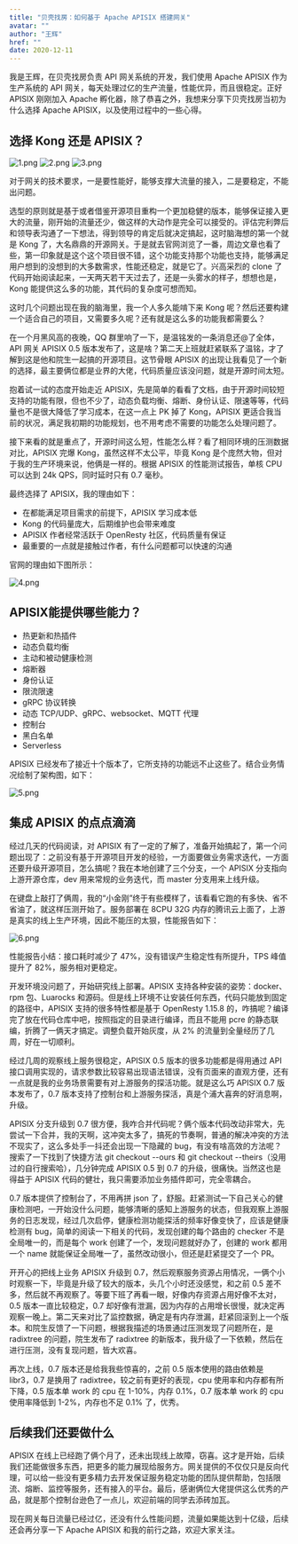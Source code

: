 ```yaml
---
title: "贝壳找房：如何基于 Apache APISIX 搭建网关"
avatar: ""
author: "王辉"
href: ""
date: 2020-12-11
---
```


我是王辉，在贝壳找房负责 API 网关系统的开发，我们使用 Apache APISIX 作为生产系统的 API 网关，每天处理过亿的生产流量，性能优异，而且很稳定。正好 APISIX 刚刚加入 Apache 孵化器，除了恭喜之外，我想来分享下贝壳找房当初为什么选择 Apache APISIX，以及使用过程中的一些心得。

## 选择 Kong 还是 APISIX？

![1.png](https://static.apiseven.com/2020/05/1588752135-Snipaste_2020-05-06_16-02-04.png)
![2.png](https://static.apiseven.com/2020/05/1588756665-Snipaste_2020-05-06_17-17-29.png)
![3.png](https://static.apiseven.com/2020/05/1588756618-Snipaste_2020-05-06_17-16-13.png)

对于网关的技术要求，一是要性能好，能够支撑大流量的接入，二是要稳定，不能出问题。

选型的原则就是基于或者借鉴开源项目重构一个更加稳健的版本，能够保证接入更大的流量，刚开始的流量还少，做这样的大动作是完全可以接受的。评估完利弊后和领导表沟通了一下想法，得到领导的肯定后就决定搞起，这时脑海想的第一个就是 Kong 了，大名鼎鼎的开源网关。于是就去官网浏览了一番，周边文章也看了些，第一印象就是这个这个项目很不错，这个功能支持那个功能也支持，能够满足用户想到的没想到的大多数需求，性能还稳定，就是它了。兴高采烈的 clone 了代码开始阅读起来，一天两天若干天过去了，还是一头雾水的样子，想想也是，Kong 能提供这么多的功能，其代码的复杂度可想而知。

这时几个问题出现在我的脑海里，我一个人多久能啃下来 Kong 呢？然后还要构建一个适合自己的项目，又需要多久呢？还有就是这么多的功能我都需要么？

在一个月黑风高的夜晚，QQ 群里响了一下，是温铭发的一条消息还@了全体，API 网关 APISIX 0.5 版本发布了，这是啥？第二天上班就赶紧联系了温铭，才了解到这是他和院生一起搞的开源项目。这节骨眼 APISIX 的出现让我看见了一个新的选择，最主要俩位都是业界的大佬，代码质量应该没问题，就是开源时间太短。

抱着试一试的态度开始走近 APISIX，先是简单的看看了文档，由于开源时间较短支持的功能有限，但也不少了，动态负载均衡、熔断、身份认证、限速等等，代码量也不是很大降低了学习成本，在这一点上 PK 掉了 Kong，APISIX 更适合我当前的状况，满足我初期的功能规划，也不用考虑不需要的功能怎么处理问题了。

接下来看的就是重点了，开源时间这么短，性能怎么样？看了相同环境的压测数据对比，APISIX 完爆 Kong，虽然这样不太公平，毕竟 Kong 是个庞然大物，但对于我的生产环境来说，他俩是一样的。根据 APISIX 的性能测试报告，单核 CPU 可以达到 24k QPS，同时延时只有 0.7 毫秒。

最终选择了 APISIX，我的理由如下：

+ 在都能满足项目需求的前提下，APISIX 学习成本低
+ Kong 的代码量庞大，后期维护也会带来难度
+ APISIX 作者经常活跃于 OpenResty 社区，代码质量有保证
+ 最重要的一点就是接触过作者，有什么问题都可以快速的沟通

官网的理由如下图所示：

![4.png](https://static.apiseven.com/2020/05/1588756618-Snipaste_2020-05-06_17-16-13.png)

## APISIX能提供哪些能力？

+ 热更新和热插件
+ 动态负载均衡
+ 主动和被动健康检测
+ 熔断器
+ 身份认证
+ 限流限速
+ gRPC 协议转换
+ 动态 TCP/UDP、gRPC、websocket、MQTT 代理
+ 控制台
+ 黑白名单
+ Serverless

APISIX 已经发布了接近十个版本了，它所支持的功能远不止这些了。结合业务情况绘制了架构图，如下：

![5.png](https://static.apiseven.com/2020/05/1588756665-Snipaste_2020-05-06_17-17-29.png)

## 集成 APISIX 的点点滴滴

经过几天的代码阅读，对 APISIX 有了一定的了解了，准备开始搞起了，第一个问题出现了：之前没有基于开源项目开发的经验，一方面要做业务需求迭代，一方面还要升级开源项目，怎么搞呢？我在本地创建了三个分支，一个 APISIX 分支指向上游开源仓库，dev 用来常规的业务迭代，而 master 分支用来上线升级。

在键盘上敲打了俩周，我的“小金刚”终于有些模样了，该看看它跑的有多快、省不省油了，就这样压测开始了。服务部署在 8CPU 32G 内存的腾讯云上面了，上游是真实的线上生产环境，因此不能压的太狠，性能报告如下：

![6.png](https://static.apiseven.com/2020/05/1588756713-Snipaste_2020-05-06_17-18-13.png)

性能报告小结：接口耗时减少了 47%，没有错误产生稳定性有所提升，TPS 峰值提升了 82%，服务相对更稳定。

开发环境没问题了，开始研究线上部署。APISIX 支持各种安装的姿势：docker、rpm 包、Luarocks 和源码。但是线上环境不让安装任何东西，代码只能放到固定的路径中，APISIX 支持的很多特性都是基于 OpenResty 1.15.8 的，咋搞呢？编译完了放在代码仓库中吧，按照指定的目录进行编译，而且不能用 pcre 的静态联编，折腾了一俩天才搞定。调整负载开始灰度，从 2% 的流量到全量经历了几周，好在一切顺利。

经过几周的观察线上服务很稳定，APISIX 0.5 版本的很多功能都是得用通过 API 接口调用实现的，请求参数比较容易出现语法错误，没有页面来的直观方便，还有一点就是我的业务场景需要有对上游服务的探活功能。就是这么巧 APISIX 0.7 版本发布了，0.7 版本支持了控制台和上游服务探活，真是个浦大喜奔的好消息啊，升级。

APISIX 分支升级到 0.7 很方便，我咋合并代码呢？俩个版本代码改动非常大，先尝试一下合并，我的天啊，这冲突太多了，搞死的节奏啊，普通的解决冲突的方法不现实了，这么多处手一抖还会出现一下隐藏的 bug，有没有啥高效的方法呢？搜索了一下找到了快捷方法 git checkout --ours 和 git checkout --theirs（没用过的自行搜索哈），几分钟完成 APISIX  0.5 到 0.7 的升级，很痛快。当然这也是得益于 APISIX 代码的健壮，我只需要添加业务插件即可，完全零耦合。

0.7 版本提供了控制台了，不用再拼 json 了，舒服。赶紧测试一下自己关心的健康检测吧，一开始没什么问题，能够清晰的感知上游服务的状态，但我观察上游服务的日志发现，经过几次启停，健康检测功能探活的频率好像变快了，应该是健康检测有 bug，简单的阅读一下相关的代码，发现创建的每个路由的 checker 不是全局唯一的，而是每个 work 创建了一个，发现问题就好办了，创建的 work 都用一个 name 就能保证全局唯一了，虽然改动很小，但还是赶紧提交了一个 PR。

开开心的把线上业务 APISIX 升级到 0.7，然后观察服务资源占用情况，一俩个小时观察一下，毕竟是升级了较大的版本，头几个小时还没感觉，和之前 0.5 差不多，然后就不再观察了。等要下班了再看一眼，好像内存资源占用好像不太对，0.5 版本一直比较稳定，0.7 却好像有泄漏，因为内存的占用增长很慢，就决定再观察一晚上。第二天来对比了监控数据，确定是有内存泄漏，赶紧回滚到上一个版本。和院生反馈了一下问题，根据我描述的场景通过压测发现了问题所在，是 radixtree 的问题，院生发布了 radixtree 的新版本，我升级了一下依赖，然后在进行压测，没有复现问题，皆大欢喜。

再次上线，0.7 版本还是给我我些惊喜的，之前 0.5 版本使用的路由依赖是 libr3，0.7 是换用了 radixtree，较之前有更好的表现，cpu 使用率和内存都有所下降，0.5 版本单 work 的 cpu 在 1-10%，内存 0.1%，0.7 版本单 work 的 cpu 使用率降低到 1-2%，内存也不足 0.1% 了，优秀。

## 后续我们还要做什么

APISIX 在线上已经跑了俩个月了，还未出现线上故障，窃喜。这才是开始，后续我们还能做很多东西，把更多的能力展现给服务方。网关提供的不仅仅只是反向代理，可以给一些没有更多精力去开发保证服务稳定功能的团队提供帮助，包括限流、熔断、监控等服务，还有接入的平台。最后，感谢俩位大佬提供这么优秀的产品，就是那个控制台逊色了一点儿，欢迎前端的同学去添砖加瓦。

现在网关每日流量已经过亿，还没有什么性能问题，流量如果能达到十亿级，后续还会再分享一下 Apache APISIX 和我的前行之路，欢迎大家关注。

